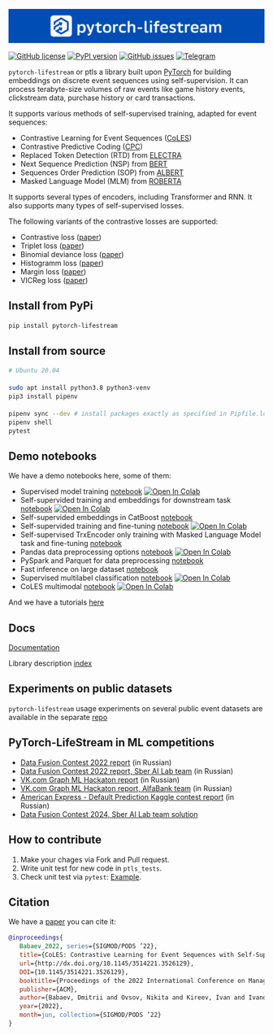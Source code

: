 ![ptls-logo](ptls-banner.png)


[![GitHub license](https://img.shields.io/github/license/dllllb/pytorch-lifestream.svg)](https://github.com/dllllb/pytorch-lifestream/blob/master/LICENSE)
[![PyPI version](https://badge.fury.io/py/pytorch-lifestream.svg)](https://badge.fury.io/py/pytorch-lifestream)
[![GitHub issues](https://img.shields.io/github/issues/dllllb/pytorch-lifestream.svg)](https://github.com/dllllb/pytorch-lifestream/issues)
[![Telegram](https://img.shields.io/badge/chat-on%20Telegram-2ba2d9.svg)](https://t.me/pytorch_lifestream)

`pytorch-lifestream` or ptls a library built upon [PyTorch](https://pytorch.org/) for building embeddings on discrete event sequences using self-supervision. It can process terabyte-size volumes of raw events like game history events, clickstream data, purchase history or card transactions.

It supports various methods of self-supervised training, adapted for event sequences:

- Contrastive Learning for Event Sequences ([CoLES](https://arxiv.org/abs/2002.08232))
- Contrastive Predictive Coding ([CPC](https://arxiv.org/abs/1807.03748))
- Replaced Token Detection (RTD) from [ELECTRA](https://arxiv.org/abs/2003.10555)
- Next Sequence Prediction (NSP) from [BERT](https://arxiv.org/abs/1810.04805)
- Sequences Order Prediction (SOP) from [ALBERT](https://arxiv.org/abs/1909.11942)
- Masked Language Model (MLM) from [ROBERTA](https://arxiv.org/abs/1907.11692)

It supports several types of encoders, including Transformer and RNN. It also supports many types of self-supervised losses.

The following variants of the contrastive losses are supported:

- Contrastive loss ([paper](https://doi.org/10.1109/CVPR.2006.100))
- Triplet loss ([paper](https://arxiv.org/abs/1412.6622))
- Binomial deviance loss ([paper](https://arxiv.org/abs/1407.4979))
- Histogramm loss ([paper](https://arxiv.org/abs/1611.00822))
- Margin loss ([paper](https://arxiv.org/abs/1706.07567))
- VICReg loss ([paper](https://arxiv.org/abs/2105.04906))

## Install from PyPi

```sh
pip install pytorch-lifestream
```

## Install from source

```sh
# Ubuntu 20.04

sudo apt install python3.8 python3-venv
pip3 install pipenv

pipenv sync --dev # install packages exactly as specified in Pipfile.lock
pipenv shell
pytest

```

## Demo notebooks

We have a demo notebooks here, some of them:

- Supervised model training [notebook](tutorials/notebooks/supervised-sequence-to-target.ipynb) [![Open In Colab](https://colab.research.google.com/assets/colab-badge.svg)](https://colab.research.google.com/github/dllllb/pytorch-lifestream/blob/master/demo/coles-emb.ipynb)
- Self-supervided training and embeddings for downstream task [notebook](tutorials/notebooks/coles-emb.ipynb) [![Open In Colab](https://colab.research.google.com/assets/colab-badge.svg)](https://colab.research.google.com/github/dllllb/pytorch-lifestream/blob/master/demo/coles-emb.ipynb)
- Self-supervided embeddings in CatBoost [notebook](tutorials/notebooks/coles-catboost.ipynb)
- Self-supervided training and fine-tuning [notebook](tutorials/notebooks/coles-finetune.ipynb) [![Open In Colab](https://colab.research.google.com/assets/colab-badge.svg)](https://colab.research.google.com/drive/1Xu5hjYJRtSvu12haMnbR4KtGsNkk4cnv#scrollTo=WyOYsMF2SEZ3)
- Self-supervised TrxEncoder only training with Masked Language Model task and fine-tuning [notebook](tutorials/notebooks/mlm-emb.ipynb)
- Pandas data preprocessing options [notebook](tutorials/notebooks/preprocessing-demo.ipynb) [![Open In Colab](https://colab.research.google.com/assets/colab-badge.svg)](https://colab.research.google.com/drive/1wwWl5hhdCdOTa6aBS4sSpTD8kF0NZQzA?usp=sharing)
- PySpark and Parquet for data preprocessing [notebook](tutorials/notebooks/pyspark-parquet.ipynb)
- Fast inference on large dataset [notebook](tutorials/notebooks/extended_inference.ipynb)
- Supervised multilabel classification [notebook](tutorials/notebooks/coles-emb.ipynb) [![Open In Colab](https://colab.research.google.com/assets/colab-badge.svg)](https://colab.research.google.com/drive/1bj5pDXd-XHJUKSqWz4bmwPsAi9M8L5wq)
- CoLES multimodal [notebook](tutorials/notebooks/coles-emb.ipynb) [![Open In Colab](https://colab.research.google.com/assets/colab-badge.svg)](https://colab.research.google.com/drive/1oV18ehvyPhhPjtolx8qrWw5ojreVJL_c)

And we have a tutorials [here](tutorials)
## Docs

[Documentation](https://dllllb.github.io/pytorch-lifestream/)

Library description [index](docs/index.md)

## Experiments on public datasets

`pytorch-lifestream` usage experiments on several public event datasets are available in the separate [repo](https://github.com/dllllb/ptls-experiments)

## PyTorch-LifeStream in ML competitions

- [Data Fusion Contest 2022 report](https://habr.com/ru/companies/vtb/articles/673666/) (in Russian)
- [Data Fusion Contest 2022 report, Sber AI Lab team](https://habr.com/ru/companies/ods/articles/670572/) (in Russian)
- [VK.com Graph ML Hackaton report](https://habr.com/ru/companies/vk/articles/703484/) (in Russian)
- [VK.com Graph ML Hackaton report, AlfaBank team](https://habr.com/ru/companies/alfa/articles/698660/) (in Russian)
- [American Express - Default Prediction Kaggle contest report](https://habr.com/ru/articles/704440/) (in Russian)
- [Data Fusion Contest 2024, Sber AI Lab team solution](https://github.com/warofgam/Sber-AI-Lab---datafusion)

## How to contribute

1. Make your chages via Fork and Pull request.
2. Write unit test for new code in `ptls_tests`.
3. Check unit test via `pytest`: [Example](.#install-from-source).

## Citation

We have a [paper](https://arxiv.org/abs/2002.08232) you can cite it:
```bibtex
@inproceedings{
   Babaev_2022, series={SIGMOD/PODS ’22},
   title={CoLES: Contrastive Learning for Event Sequences with Self-Supervision},
   url={http://dx.doi.org/10.1145/3514221.3526129},
   DOI={10.1145/3514221.3526129},
   booktitle={Proceedings of the 2022 International Conference on Management of Data},
   publisher={ACM},
   author={Babaev, Dmitrii and Ovsov, Nikita and Kireev, Ivan and Ivanova, Maria and Gusev, Gleb and Nazarov, Ivan and Tuzhilin, Alexander},
   year={2022},
   month=jun, collection={SIGMOD/PODS ’22}
}

```
